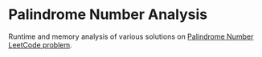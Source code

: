 # Palindrome Number Analysis

Runtime and memory analysis of various solutions on [Palindrome Number LeetCode problem](https://leetcode.com/problems/palindrome-number/description/).

